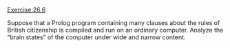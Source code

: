 [Exercise 26.6](26-6/)

Suppose that a Prolog program containing many clauses about the rules of
British citizenship is compiled and run on an ordinary computer. Analyze
the “brain states” of the computer under wide and narrow content.
